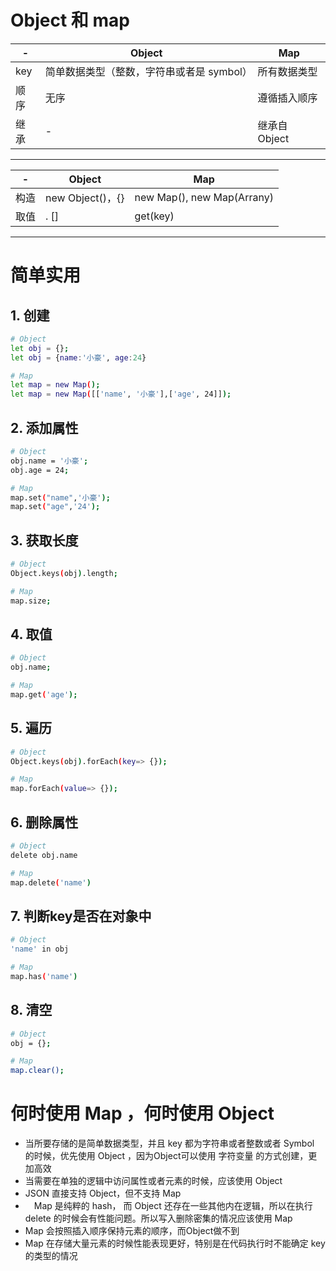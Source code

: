# Object 和 map

| -      | Object                            | Map                    |
|--------|-----------------------------------|------------------------|
| key    | 简单数据类型（整数，字符串或者是 symbol） | 所有数据类型             |
| 顺序   | 无序                              | 遵循插入顺序             |
| 继承   | -                                 | 继承自 Object           |

---

| -      | Object                            | Map                    |
|--------|-----------------------------------|------------------------|
| 构造    | new Object()，{} | 	new Map(), new Map(Arrany<entry object>)             |
| 取值   | . []                              | get(key)             |

---

# 简单实用

## 1. 创建

``` bash 
# Object
let obj = {};
let obj = {name:'小豪', age:24}

# Map
let map = new Map();
let map = new Map([['name', '小豪'],['age', 24]]);
```

## 2. 添加属性

``` bash 
# Object
obj.name = '小豪';
obj.age = 24;

# Map
map.set("name",'小豪');
map.set("age",'24');
```

## 3. 获取长度

``` bash 
# Object
Object.keys(obj).length;

# Map
map.size;
```
## 4. 取值
``` bash 
# Object
obj.name;

# Map
map.get('age');

```
## 5. 遍历
``` bash 
# Object
Object.keys(obj).forEach(key=> {});

# Map
map.forEach(value=> {});
```

## 6. 删除属性
``` bash 
# Object
delete obj.name

# Map
map.delete('name')
```

## 7. 判断key是否在对象中
``` bash 
# Object
'name' in obj

# Map
map.has('name')
```

## 8. 清空
``` bash 
# Object
obj = {};

# Map
map.clear();
```


# 何时使用 Map ，何时使用 Object

- 当所要存储的是简单数据类型，并且 key 都为字符串或者整数或者 Symbol 的时候，优先使用 Object ，因为Object可以使用 字符变量 的方式创建，更加高效
- 当需要在单独的逻辑中访问属性或者元素的时候，应该使用 Object
- JSON 直接支持 Object，但不支持 Map
- 　Map 是纯粹的 hash， 而 Object 还存在一些其他内在逻辑，所以在执行 delete 的时候会有性能问题。所以写入删除密集的情况应该使用 Map
- Map 会按照插入顺序保持元素的顺序，而Object做不到
- Map 在存储大量元素的时候性能表现更好，特别是在代码执行时不能确定 key 的类型的情况
